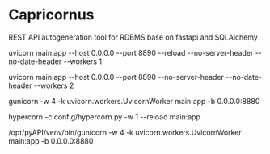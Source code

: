 # Capricornus

REST API autogeneration tool for RDBMS base on fastapi and SQLAlchemy

uvicorn main:app --host 0.0.0.0 --port 8890 --reload --no-server-header --no-date-header --workers 1

uvicorn main:app --host 0.0.0.0 --port 8890 --no-server-header --no-date-header --workers 2

gunicorn -w 4 -k uvicorn.workers.UvicornWorker main:app -b 0.0.0.0:8880

hypercorn -c config/hypercorn.py -w 1 --reload main:app

/opt/pyAPI/venv/bin/gunicorn -w 4 -k uvicorn.workers.UvicornWorker main:app -b 0.0.0.0:8880
